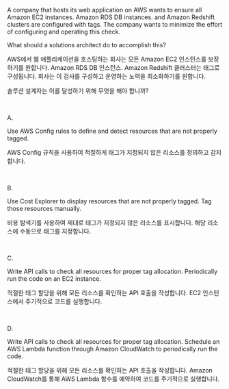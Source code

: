 A company that hosts its web application on AWS wants to ensure all Amazon EC2 instances. Amazon RDS DB instances. and Amazon Redshift clusters are configured with tags. The company wants to minimize the effort of configuring and operating this check.

What should a solutions architect do to accomplish this?

AWS에서 웹 애플리케이션을 호스팅하는 회사는 모든 Amazon EC2 인스턴스를 보장하기를 원합니다. Amazon RDS DB 인스턴스. Amazon Redshift 클러스터는 태그로 구성됩니다. 회사는 이 검사를 구성하고 운영하는 노력을 최소화하기를 원합니다.

솔루션 설계자는 이를 달성하기 위해 무엇을 해야 합니까?

​

A.

Use AWS Config rules to define and detect resources that are not properly tagged.

AWS Config 규칙을 사용하여 적절하게 태그가 지정되지 않은 리소스를 정의하고 감지합니다.

​

B.

Use Cost Explorer to display resources that are not properly tagged. Tag those resources manually.

비용 탐색기를 사용하여 제대로 태그가 지정되지 않은 리소스를 표시합니다. 해당 리소스에 수동으로 태그를 지정합니다.

​

C.

Write API calls to check all resources for proper tag allocation. Periodically run the code on an EC2 instance.

적절한 태그 할당을 위해 모든 리소스를 확인하는 API 호출을 작성합니다. EC2 인스턴스에서 주기적으로 코드를 실행합니다.

​

D.

Write API calls to check all resources for proper tag allocation. Schedule an AWS Lambda function through Amazon CloudWatch to periodically run the code.

적절한 태그 할당을 위해 모든 리소스를 확인하는 API 호출을 작성합니다. Amazon CloudWatch를 통해 AWS Lambda 함수를 예약하여 코드를 주기적으로 실행합니다.

​
